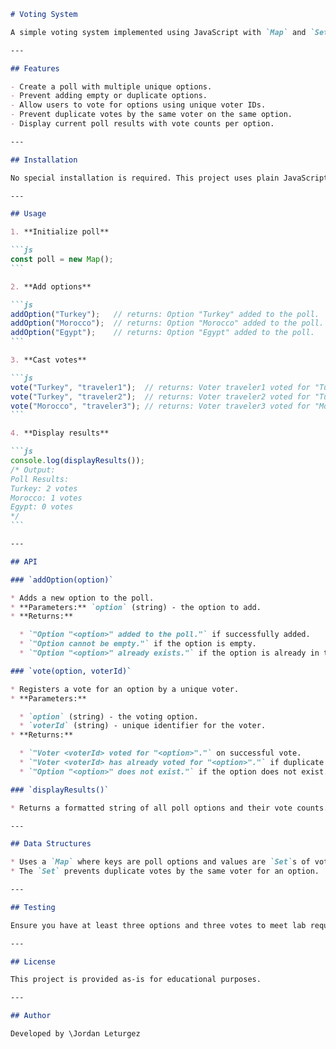````markdown
# Voting System

A simple voting system implemented using JavaScript with `Map` and `Set` data structures. This system allows creating polls with multiple options, prevents duplicate votes per voter per option, and displays poll results.

---

## Features

- Create a poll with multiple unique options.
- Prevent adding empty or duplicate options.
- Allow users to vote for options using unique voter IDs.
- Prevent duplicate votes by the same voter on the same option.
- Display current poll results with vote counts per option.

---

## Installation

No special installation is required. This project uses plain JavaScript and can run in any modern JavaScript environment (Node.js or browser console).

---

## Usage

1. **Initialize poll**

```js
const poll = new Map();
```

2. **Add options**

```js
addOption("Turkey");   // returns: Option "Turkey" added to the poll.
addOption("Morocco");  // returns: Option "Morocco" added to the poll.
addOption("Egypt");    // returns: Option "Egypt" added to the poll.
```

3. **Cast votes**

```js
vote("Turkey", "traveler1");  // returns: Voter traveler1 voted for "Turkey".
vote("Turkey", "traveler2");  // returns: Voter traveler2 voted for "Turkey".
vote("Morocco", "traveler3"); // returns: Voter traveler3 voted for "Morocco".
```

4. **Display results**

```js
console.log(displayResults());
/* Output:
Poll Results:
Turkey: 2 votes
Morocco: 1 votes
Egypt: 0 votes
*/
```

---

## API

### `addOption(option)`

* Adds a new option to the poll.
* **Parameters:** `option` (string) - the option to add.
* **Returns:**

  * `"Option "<option>" added to the poll."` if successfully added.
  * `"Option cannot be empty."` if the option is empty.
  * `"Option "<option>" already exists."` if the option is already in the poll.

### `vote(option, voterId)`

* Registers a vote for an option by a unique voter.
* **Parameters:**

  * `option` (string) - the voting option.
  * `voterId` (string) - unique identifier for the voter.
* **Returns:**

  * `"Voter <voterId> voted for "<option>"."` on successful vote.
  * `"Voter <voterId> has already voted for "<option>"."` if duplicate vote.
  * `"Option "<option>" does not exist."` if the option does not exist.

### `displayResults()`

* Returns a formatted string of all poll options and their vote counts.

---

## Data Structures

* Uses a `Map` where keys are poll options and values are `Set`s of voter IDs.
* The `Set` prevents duplicate votes by the same voter for an option.

---

## Testing

Ensure you have at least three options and three votes to meet lab requirements. Use the provided functions to simulate voting and view results.

---

## License

This project is provided as-is for educational purposes.

---

## Author

Developed by \Jordan Leturgez

